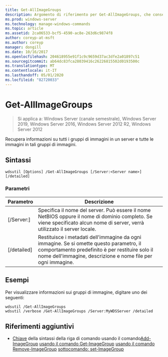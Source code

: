 ```yaml
---
title: Get-AllImageGroups
description: Argomento di riferimento per Get-AllImageGroups, che consente di recuperare informazioni su tutti i gruppi di immagini in un server e su tutte le immagini in tali gruppi di immagini.
ms.prod: windows-server
ms.technology: manage-windows-commands
ms.topic: article
ms.assetid: 2ca06533-bcf5-4590-ac8e-263d6c9874f8
author: coreyp-at-msft
ms.author: coreyp
manager: dongill
ms.date: 10/16/2017
ms.openlocfilehash: 204618955e91f1c9c9659d37ac3dfe2a01897c51
ms.sourcegitcommit: ab64dc83fca28039416c26226815502d0193500c
ms.translationtype: MT
ms.contentlocale: it-IT
ms.lasthandoff: 05/01/2020
ms.locfileid: "82720033"
---
```

# <a name="get-allimagegroups"></a>Get-AllImageGroups

> Si applica a: Windows Server (canale semestrale), Windows Server 2019, Windows Server 2016, Windows Server 2012 R2, Windows Server 2012

Recupera informazioni su tutti i gruppi di immagini in un server e tutte le immagini in tali gruppi di immagini.

## <a name="syntax"></a>Sintassi
```
wdsutil [Options] /Get-AllImageGroups [/Server:<Server name>] [/detailed]
```
### <a name="parameters"></a>Parametri
|Parametro|Descrizione|
|-------|--------|
|[/Server:<Server name>]|Specifica il nome del server. Può essere il nome NetBIOS oppure il nome di dominio completo. Se viene specificato alcun nome di server, verrà utilizzato il server locale.|
|[/detailed]|Restituisce i metadati dell'immagine da ogni immagine. Se si omette questo parametro, il comportamento predefinito è per restituire solo il nome dell'immagine, descrizione e nome file per ogni immagine.|
## <a name="examples"></a>Esempi
Per visualizzare informazioni sui gruppi di immagine, digitare uno dei seguenti:
```
wdsutil /Get-AllImageGroups
wdsutil /verbose /Get-AllImageGroups /Server:MyWDSServer /detailed
```
## <a name="additional-references"></a>Riferimenti aggiuntivi
- [Chiave](command-line-syntax-key.md)
della sintassi della riga di comando usando il comando[Add-ImageGroup](using-the-add-imagegroup-command.md)
[usando il comando Get-ImageGroup](using-the-get-imagegroup-command.md)
[usando il comando Remove-ImageGroup](using-the-remove-imagegroup-command.md)
[sottocomando: set-ImageGroup](subcommand-set-imagegroup.md)
